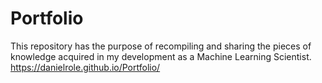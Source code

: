 # Portfolio
This repository has the purpose of recompiling and sharing the pieces of knowledge acquired in my development as a Machine Learning Scientist. https://danielrole.github.io/Portfolio/
